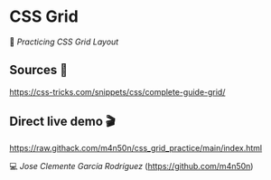 # CSS Grid

🔳 *Practicing CSS Grid Layout*

## Sources 📌
<https://css-tricks.com/snippets/css/complete-guide-grid/>

## Direct live demo 🎬

<https://raw.githack.com/m4n50n/css_grid_practice/main/index.html>

💻 _Jose Clemente García Rodríguez_ (<https://github.com/m4n50n>)